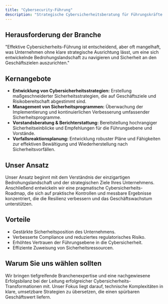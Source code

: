 ```yaml
---
title: "Cybersecurity-Führung"
description: "Strategische Cybersicherheitsberatung für Führungskräfte und Vorstände."
---
```

## Herausforderung der Branche
"Effektive Cybersicherheits-Führung ist entscheidend, aber oft mangelhaft, was Unternehmen ohne klare strategische Ausrichtung lässt, um eine sich entwickelnde Bedrohungslandschaft zu navigieren und Sicherheit an den Geschäftszielen auszurichten."

## Kernangebote

*   **Entwicklung von Cybersicherheitsstrategien:** Erstellung maßgeschneiderter Sicherheitsstrategien, die auf Geschäftsziele und Risikobereitschaft abgestimmt sind.
*   **Management von Sicherheitsprogrammen:** Überwachung der Implementierung und kontinuierlichen Verbesserung umfassender Sicherheitsprogramme.
*   **Vorstandsberatung & Berichterstattung:** Bereitstellung hochrangiger Sicherheitseinblicke und Empfehlungen für die Führungsebene und Vorstände.
*   **Vorfallsreaktionsplanung:** Entwicklung robuster Pläne und Fähigkeiten zur effektiven Bewältigung und Wiederherstellung nach Sicherheitsvorfällen.

## Unser Ansatz

Unser Ansatz beginnt mit dem Verständnis der einzigartigen Bedrohungslandschaft und der strategischen Ziele Ihres Unternehmens. Anschließend entwickeln wir eine pragmatische Cybersicherheits-Roadmap, die sich auf praktische Kontrollen und messbare Ergebnisse konzentriert, die die Resilienz verbessern und das Geschäftswachstum unterstützen.

## Vorteile

*   Gestärkte Sicherheitsposition des Unternehmens.
*   Verbesserte Compliance und reduziertes regulatorisches Risiko.
*   Erhöhtes Vertrauen der Führungsebene in die Cybersicherheit.
*   Effiziente Zuweisung von Sicherheitsressourcen.

## Warum Sie uns wählen sollten

Wir bringen tiefgreifende Branchenexpertise und eine nachgewiesene Erfolgsbilanz bei der Leitung erfolgreicher Cybersicherheits-Transformationen mit. Unser Fokus liegt darauf, technische Komplexitäten in klare, umsetzbare Strategien zu übersetzen, die einen spürbaren Geschäftswert liefern.